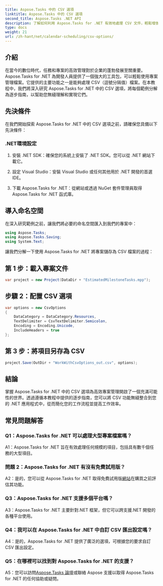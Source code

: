 ```yaml
---
title: Aspose.Tasks 中的 CSV 選項
linktitle: Aspose.Tasks 中的 CSV 選項
second_title: Aspose.Tasks .NET API
description: 了解如何利用 Aspose.Tasks for .NET 有效地處理 CSV 文件，輕鬆增強您的專案管理能力。
type: docs
weight: 21
url: /zh-hant/net/calendar-scheduling/csv-options/
---
```

## 介紹

在當今的數位時代，任務和專案的高效管理對於企業的蓬勃發展至關重要。 Aspose.Tasks for .NET 為開發人員提供了一個強大的工具包，可以輕鬆使用專案管理檔案。它提供的主要功能之一是能夠處理 CSV（逗號分隔值）檔案。在本教程中，我們將深入研究 Aspose.Tasks for .NET 中的 CSV 選項，將每個範例分解為逐步指南，以幫助您無縫理解和實現它們。

## 先決條件

在我們開始探索 Aspose.Tasks for .NET 中的 CSV 選項之前，請確保您具備以下先決條件：

### .NET環境設定

1. 安裝 .NET SDK：確保您的系統上安裝了 .NET SDK。您可以從 .NET 網站下載它。

2. 設定 Visual Studio：安裝 Visual Studio 或任何其他用於 .NET 開發的首選 IDE。

3. 下載 Aspose.Tasks for .NET：從網站或透過 NuGet 套件管理員取得 Aspose.Tasks for .NET 函式庫。

## 導入命名空間

在深入研究範例之前，讓我們將必要的命名空間匯入到我們的專案中：

```csharp
using Aspose.Tasks;
using Aspose.Tasks.Saving;
using System.Text;
```

讓我們分解一下使用 Aspose.Tasks for .NET 將專案儲存為 CSV 檔案的過程：

## 第 1 步：載入專案文件

```csharp
var project = new Project(DataDir + "EstimatedMilestoneTasks.mpp");
```

## 步驟 2：配置 CSV 選項

```csharp
var options = new CsvOptions
{
    DataCategory = DataCategory.Resources,
    TextDelimiter = CsvTextDelimiter.Semicolon,
    Encoding = Encoding.Unicode,
    IncludeHeaders = true
};
```

## 第 3 步：將項目另存為 CSV

```csharp
project.Save(OutDir + "WorkWithCsvOptions_out.csv", options);
```

## 結論

掌握 Aspose.Tasks for .NET 中的 CSV 選項為高效專案管理開啟了一個充滿可能性的世界。透過遵循本教程中提供的逐步指南，您可以將 CSV 功能無縫整合到您的 .NET 應用程式中，從而簡化您的工作流程並提高工作效率。

## 常見問題解答

### Q1：Aspose.Tasks for .NET 可以處理大型專案檔案嗎？

A1：Aspose.Tasks for .NET 旨在有效處理任何規模的項目，包括具有數千個任務的大型項目。

### 問題 2：Aspose.Tasks for .NET 有沒有免費試用版？

 A2：是的，您可以從 Aspose.Tasks for .NET 取得免費試用版[網站](https://releases.aspose.com/tasks/net/)在購買之前評估其功能。

### Q3：Aspose.Tasks for .NET 支援多個平台嗎？

A3：Aspose.Tasks for .NET 主要針對.NET 框架，但它可以跨支援.NET 開發的各種平台使用。

### Q4：我可以在 Aspose.Tasks for .NET 中自訂 CSV 匯出設定嗎？

A4：是的，Aspose.Tasks for .NET 提供了廣泛的選項，可根據您的要求自訂 CSV 匯出設定。

### Q5：在哪裡可以找到對 Aspose.Tasks for .NET 的支援？

 A5：您可以訪問[Aspose.Tasks 論壇](https://forum.aspose.com/c/tasks/15)或聯絡 Aspose 支援以取得 Aspose.Tasks for .NET 的任何協助或疑問。